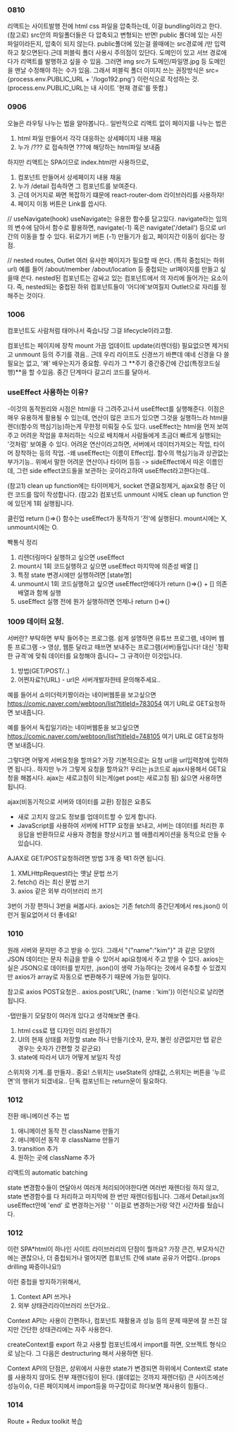 ### 0810

리액트는 사이트발행 전에 html css 파일을 압축하는데, 이걸 bundling이라고 한다. (참고로) src안의 파일폴더들은 다 압축되고 변형되는 반면! public 폴더에 있는 사진 파일이라든지, 압축이 되지 않는다.
public폴더에 있는걸 쓸때에는 src경로에 /만 입력하고 찾으면된다.근데 퍼블릭 폴더 사용시 주의점이 있단다. 도메인이 있고 서브 경로에다가 리액트를 발행하고 싶을 수 있음. 그러면 img src가 도메인/파일명.jpg 등 도메인을 맨날 수정해야 하는 수가 있음. 그래서
퍼블릭 폴더 이미지 쓰는 권장방식은 src={process.env.PUBLIC_URL + '/logo192.png'} 이런식으로 작성하는 것. (process.env.PUBLIC_URL는 내 사이트 '현재 경로'를 뜻함.)

### 0906

오늘은 라우팅 나누는 법을 알아봅니다.. 일반적으로 리액트 없이 페이지를 나누는 법은

1. html 파일 만들어서 각각 대응하는 상세페이지 내용 채움
2. 누가 /??? 로 접속하면 ???에 해당하는 html파일 보내줌

하지만 리액트는 SPA이므로 index.html만 사용하므로,

1. 컴포넌트 만들어서 상세페이지 내용 채움
2. 누가 /detail 접속하면 그 컴포넌트를 보여준다.
3. 근데 어거지로 짜면 복잡하기 떄문에 react-router-dom 라이브러리를 사용하쟈!
4. 페이지 이동 버튼은 Link를 씁시다.

// useNavigate(hook)
useNavigate는 유용한 함수를 담고있다. navigate라는 임의의 변수에 담아서 함수로 활용하면, navigate(-1) 혹은 navigate('/detail') 등으로 url간의 이동을 할 수 있다.
뒤로가기 버튼 (-1) 만들기가 쉽고, 페이지간 이동이 쉽다는 장점.

// nested routes, Outlet
여러 유사한 페이지가 필요할 때 쓴다. (특히 중첩되는 하위 url) 예를 들어
/about/member
/about/location
등 중첩되는 url페이지를 만들고 싶을때 쓴다.
nested된 컴포넌트는 감싸고 있는 컴포넌트에서 <Oulet>의 자리에 들어가는 요소이다. 즉, nested되는 중첩된 하위 컴포넌트들이 '어디에'보여질지 Outlet으로 자리를 정해주는 것이다.

### 1006

컴포넌트도 사람처럼 태어나서 죽습니당 그걸 lifecycle이라고함.

컴포넌트는
페이지에 장착 mount
가끔 업데이트 update(리렌더링)
필요없으면 제거되고 unmount
등의 주기를 겪음.. 근데 우리 라이프도 신경쓰기 바쁜데 얘네 신경을 다 쓸 필요는 없고, '왜' 배우는지가 중요함. 우리가 그 **주기 중간중간에 간섭(특정코드실행)**을 할 수있음. 중간 단계마다 갈고리 코드를 달아서.

### useEffect 사용하는 이유?

-이것의 동작원리와 시점은 html을 다 그려주고나서 useEffect를 실행해준다. 이점은 매우 유용하게 활용될 수 있는데, 연산이 많은 코드가 있으면 그것을 실행하느라 html을 렌더(함수의 핵심기능)하는게 무한정 미뤄질 수도 있다. useEffect는 html을 먼저 보여주고 어려운 작업을 후처리하는 식으로 배치해서 사람들에게 조금더 빠르게 실행되는 '것처럼' 보여줄 수 있다. 어려운 연산이라고하면, 서버에서 데이터가져오는 작업, 타이머 장착하는 등의 작업. -왜 useEffect는 이름이 Effect임. 함수의 핵심기능과 상관없는 부가기능.. 위에서 말한 어려운 연산이나 타이머 등등 -> sideEffect에서 따온 이름인데, 그런 side effect코드들을 보관하는 곳이라고하여 useEffect라고한다는데..

(참고1) clean up function에는 타이머제거, socket 연결요청제거, ajax요청 중단 이런 코드를 많이 작성합니다.
(참고2) 컴포넌트 unmount 시에도 clean up function 안에 있던게 1회 실행됩니다.

클린업 return ()=>{} 함수는 useEffect가 동작하기 '전'에 실행된다.
mount시에는 X, unmount시에는 O.

빡통식 정리

1. 리렌더링마다 실행하고 싶으면 useEffect
2. mount시 1회 코드실행하고 싶으면 useEffect 마지막에 의존성 배열 []
3. 특정 state 변경시에만 실행하려면 [state명]
4. unmount시 1회 코드실행하고 싶으면 useEffect안에다가 return ()=>{} + [] 의존배열과 함께 실행
5. useEffect 실행 전에 뭔가 실행하려면 언제나 return ()=>{}

### 1009 데이터 요청.

서버란? 부탁하면 부탁 들어주는 프로그램. 쉽게 설명하면 유튜브 프로그램, 네이버 웹툰 프로그램 -> 영상, 웹툰 달라고 때쓰면 보내주는 프로그램(서버)들입니다! 대신 '정확한 규격'에 맞춰 데이터를 요청해야 줍니다~
그 규격이란 이것입니다.

1. 방법(GET/POST/..)
2. 어쩐자료?(URL) - url은 서버개발자한테 문의해주세요..

예를 들어서 쇼미더럭키짱이라는 네이버웹툰을 보고싶으면
https://comic.naver.com/webtoon/list?titleId=783054 여기 URL로 GET요청하면 보내줍니다.

예를 들어서 독립일기라는 네이버웹툰을 보고싶으면
https://comic.naver.com/webtoon/list?titleId=748105 여기 URL로 GET요청하면 보내줍니다.

그렇다면 어떻게 서버요청을 할까요? 가장 기본적으로는 요청 url을 url입력창에 입력하면 됩니다.. 하지만 누가 그렇게 요청을 할까요?! 우리는 js코드로 ajax사용해서 GET요청을 해봅시다. ajax는 새로고침이 되는게(get post는 새로고침 됨) 싫으면 사용하면 됩니다.

ajax(비동기적으로 서버와 데이터를 교환)
장점은 요종도

- 새로 고치지 않고도 정보를 업데이트할 수 있게 합니다.
- JavaScript를 사용하여 서버에 HTTP 요청을 보내고, 서버는 데이터를 처리한 후 응답을 반환하므로 사용자 경험을 향상시키고 웹 애플리케이션을 동적으로 만들 수 있습니다.

AJAX로 GET/POST요청하려면 방법 3개 중 택1 하면 됩니다.

1. XMLHttpRequest라는 옛날 문법 쓰기
2. fetch() 라는 최신 문법 쓰기
3. axios 같은 외부 라이브러리 쓰기

3번이 가장 편하니 3번을 써봅시다. axios는 기존 fetch의 중간단계에서 res.json() 이런거 필요없어서 더 좋네요!

### 1010

원래 서버와 문자만 주고 받을 수 있다. 그래서
"{"name":"kim"}" 과 같은 모양의
JSON 데이터는 문자 취급을 받을 수 있어서 api요청에서 주고 받을 수 있다.
axios는 실은 JSON으로 데이터를 받지만, .json()이 생략 가능하다는 것에서 유추할 수 있겠지만 axios가 array로 자동으로 변환해주기 때문에 가능한 일이다.

참고로 axios POST요청은.. axios.post('URL', {name : 'kim'}) 이런식으로 날리면 됩니다.

-탭만들기
모달창이 여러개 있다고 생각해보면 좋다.

1. html css로 탭 디자인 미리 완성하기
2. UI의 현재 상태를 저장할 state 하나 만들기(숫자, 문자, 불린 상관없지만 탭 같은 경우는 숫자가 간편할 것 같군요)
3. state에 따라서 UI가 어떻게 보일지 작성

스위치와 기계..를 만들자.. 중요! 스위치는 useState의 상태값, 스위치는 버튼을 '누르면'의 행위가 되겠네요..
단독 컴포넌트는 return문이 필요하다.

### 1012

전환 애니메이션 주는 법

1. 애니메이션 동작 전 className 만들기
2. 애니메이션 동작 후 className 만들기
3. transition 추가
4. 원하는 곳에 className 추가

리액트의 automatic batching

state 변경함수들이 연달아서 여러개 처리되어야한다면 여러번 재렌더링 하지 않고,
state 변경함수를 다 처리하고 마지막에 한 번만 재렌더링됩니다.
그래서 Detail.jsx의 useEffect안에 'end' 로 변경하는거랑 ' ' 이걸로 변경하는거랑 약간 시간차를 뒀습니다.

### 1012

이런 SPA\*html이 하나인 사이트 라이브러리의 단점이 뭘까요?
가장 큰건, 부모자식간에는 괜찮으나, 더 중첩되거나 멀어지면 컴포넌트 간에 state 공유가 어렵다..(props drilling 짜증이나요!)

이런 중첩을 방지하기위해서,

1. Context API 쓰거나
2. 외부 상태관리라이브러리 쓰던가요..

Context API는 사용이 간편하나, 컴포넌트 재활용과 성능 등의 문제 때문에 잘 쓰진 않지만 간단한 상태관리에는 자주 사용한다.

createContext를 export 하고 사용할 컴포넌트에서 import를 하면, 오브젝트 형식으로 남는다. 그 다음은 destructuring 해서 사용하면 된다.

Context API의 단점은,
상위에서 사용한 state가 변경되면 하위에서 Context로 state를 사용하지 않아도 전부 재렌더링이 된다. (쓸데없는 것까지 재렌더링) 큰 사이즈에선 성능이슈, 다른 페이지에서 import등을 마구잡이로 하다보면 재사용이 힘들다..

### 1014 
Route + Redux toolkit 복습